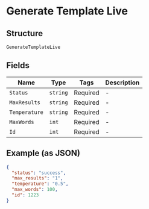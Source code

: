 
# Generate Template Live

## Structure

`GenerateTemplateLive`

## Fields

| Name | Type | Tags | Description |
|  --- | --- | --- | --- |
| `Status` | `string` | Required | - |
| `MaxResults` | `string` | Required | - |
| `Temperature` | `string` | Required | - |
| `MaxWords` | `int` | Required | - |
| `Id` | `int` | Required | - |

## Example (as JSON)

```json
{
  "status": "success",
  "max_results": "1",
  "temperature": "0.5",
  "max_words": 100,
  "id": 1223
}
```

